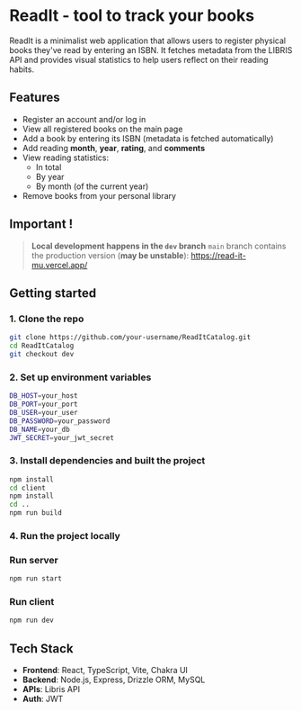 # ReadIt - tool to track your books

ReadIt is a minimalist web application that allows users to register physical books they've read by entering an ISBN. It fetches metadata from the LIBRIS API and provides visual statistics to help users reflect on their reading habits.

## Features
- Register an account and/or log in
- View all registered books on the main page
- Add a book by entering its ISBN (metadata is fetched automatically)
- Add reading **month**, **year**, **rating**, and **comments**
- View reading statistics:
    - In total
    - By year
    - By month (of the current year)
- Remove books from your personal library

## Important !
> **Local development happens in the `dev` branch**
> `main` branch contains the production version (**may be unstable**): https://read-it-mu.vercel.app/

## Getting started

### 1. Clone the repo

```bash
git clone https://github.com/your-username/ReadItCatalog.git
cd ReadItCatalog
git checkout dev
```

### 2. Set up environment variables

```bash
DB_HOST=your_host
DB_PORT=your_port
DB_USER=your_user
DB_PASSWORD=your_password
DB_NAME=your_db
JWT_SECRET=your_jwt_secret
```

### 3. Install dependencies and built the project

```bash
npm install
cd client
npm install
cd ..
npm run build
```

### 4. Run the project locally

### Run server
```bash
npm run start
```

### Run client
```bash
npm run dev
```

## Tech Stack
- **Frontend**: React, TypeScript, Vite, Chakra UI
- **Backend**: Node.js, Express, Drizzle ORM, MySQL
- **APIs**: Libris API
- **Auth**: JWT

